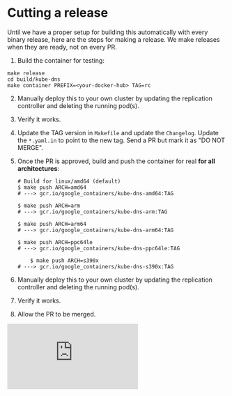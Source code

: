 # Cutting a release

Until we have a proper setup for building this automatically with every binary
release, here are the steps for making a release. We make releases when they
are ready, not on every PR.

1. Build the container for testing: 

```
make release
cd build/kube-dns
make container PREFIX=<your-docker-hub> TAG=rc
```

2. Manually deploy this to your own cluster by updating the replication
   controller and deleting the running pod(s).

3. Verify it works.

4. Update the TAG version in `Makefile` and update the `Changelog`. Update the
   `*.yaml.in` to point to the new tag. Send a PR but mark it as "DO NOT MERGE".

5. Once the PR is approved, build and push the container for real **for all architectures**:

	```console
	# Build for linux/amd64 (default)
	$ make push ARCH=amd64
	# ---> gcr.io/google_containers/kube-dns-amd64:TAG

	$ make push ARCH=arm
	# ---> gcr.io/google_containers/kube-dns-arm:TAG

	$ make push ARCH=arm64
	# ---> gcr.io/google_containers/kube-dns-arm64:TAG

	$ make push ARCH=ppc64le
	# ---> gcr.io/google_containers/kube-dns-ppc64le:TAG

        $ make push ARCH=s390x
 	# ---> gcr.io/google_containers/kube-dns-s390x:TAG
	```

6. Manually deploy this to your own cluster by updating the replication
   controller and deleting the running pod(s).

7. Verify it works.

8. Allow the PR to be merged.


[![Analytics](https://kubernetes-site.appspot.com/UA-36037335-10/GitHub/build/kube-dns/RELEASES.md?pixel)]()
